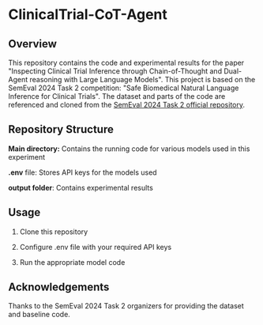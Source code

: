 # ClinicalTrial-CoT-Agent
## Overview

This repository contains the code and experimental results for the paper "Inspecting Clinical Trial Inference through Chain-of-Thought and Dual-Agent reasoning with Large Language Models". This project is based on the SemEval 2024 Task 2 competition: "Safe Biomedical Natural Language Inference for Clinical Trials".
The dataset and parts of the code are referenced and cloned from the [SemEval 2024 Task 2 official repository](https://github.com/ai-systems/Task-2-SemEval-2024).

## Repository Structure
**Main directory:** Contains the running code for various models used in this experiment

**.env** file: Stores API keys for the models used

**output folder**: Contains experimental results

## Usage
1. Clone this repository
  
2. Configure .env file with your required API keys
  
3. Run the appropriate model code

## Acknowledgements
Thanks to the SemEval 2024 Task 2 organizers for providing the dataset and baseline code.
